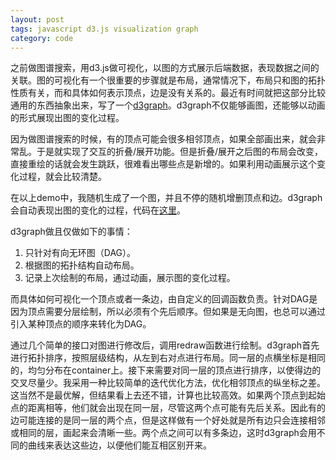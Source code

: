 ```yaml
---
layout: post
tags: javascript d3.js visualization graph
category: code
---
```


<script src="/assets/javascripts/d3graph/d3.min.js" type="application/javascript"></script>
<script src="/assets/javascripts/d3graph/d3graph.js" type="application/javascript"></script>
<script src="/assets/javascripts/d3graph/demo2.js" type="application/javascript"></script>
<div id="main"></div>
<script>
demo();
</script>

之前做图谱搜索，用d3.js做可视化，以图的方式展示后端数据，表现数据之间的关联。图的可视化有一个很重要的步骤就是布局，通常情况下，布局只和图的拓扑性质有关，而和具体如何表示顶点，边是没有关系的。最近有时间就把这部分比较通用的东西抽象出来，写了一个[d3graph](https://github.com/yihe2/d3graph)。d3graph不仅能够画图，还能够以动画的形式展现出图的变化过程。

因为做图谱搜索的时候，有的顶点可能会很多相邻顶点，如果全部画出来，就会非常乱。于是就实现了交互的折叠/展开功能。但是折叠/展开之后图的布局会改变，直接重绘的话就会发生跳跃，很难看出哪些点是新增的。如果利用动画展示这个变化过程，就会比较清楚。

在以上demo中，我随机生成了一个图，并且不停的随机增删顶点和边。d3graph会自动表现出图的变化的过程，代码在[这里](https://github.com/yihe2/d3graph/blob/master/example/demo2.js)。

d3graph做且仅做如下的事情：

1. 只针对有向无环图（DAG）。
2. 根据图的拓扑结构自动布局。
3. 记录上次绘制的布局，通过动画，展示图的变化过程。

而具体如何可视化一个顶点或者一条边，由自定义的回调函数负责。针对DAG是因为顶点需要分层绘制，所以必须有个先后顺序。但如果是无向图，也总可以通过引入某种顶点的顺序来转化为DAG。

通过几个简单的接口对图进行修改后，调用redraw函数进行绘制。d3graph首先进行拓扑排序，按照层级结构，从左到右对点进行布局。同一层的点横坐标是相同的，均匀分布在container上。接下来需要对同一层的顶点进行排序，以使得边的交叉尽量少。我采用一种比较简单的迭代优化方法，优化相邻顶点的纵坐标之差。这当然不是最优解，但结果看上去还不错，计算也比较高效。如果两个顶点到起始点的距离相等，他们就会出现在同一层，尽管这两个点可能有先后关系。因此有的边可能连接的是同一层的两个点，但是这样做有一个好处就是所有边只会连接相邻或相同的层，画起来会清晰一些。两个点之间可以有多条边，这时d3graph会用不同的曲线来表达这些边，以便他们能互相区别开来。
